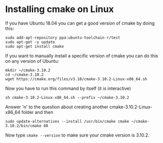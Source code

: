 # Installing cmake on Linux

If you have Ubuntu 18.04 you can get a good version of cmake by doing this:
```
sudo add-apt-repository ppa:ubuntu-toolchain-r/test
sudo apt-get -y update
sudo apt-get install cmake
```

If you want to manually install a specific version of cmake you can do this on any version of Ubuntu:

```
mkdir ~/cmake-3.10.2
cd ~/cmake-3.10.2
wget https://cmake.org/files/v3.10/cmake-3.10.2-Linux-x86_64.sh
```

Now you have to run this command by itself (it is interactive)
```
sh cmake-3.10.2-Linux-x86_64.sh --prefix ~/cmake-3.10.2
```

Answer 'n' to the question about creating another cmake-3.10.2-Linux-x86_64 folder and then 
```
sudo update-alternatives --install /usr/bin/cmake cmake ~/cmake-3.10.2/bin/cmake 60
```

Now type `cmake --version` to make sure your cmake version is 3.10.2.